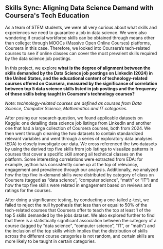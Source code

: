 ## Skills Sync: Aligning Data Science Demand with Coursera's Tech Education

As a team of STEM students, we were all very curious about what skills and experiences we need to guarantee a job in data science. We were also wondering if crucial workforce skills can be obtained through means other than college: through MOOCs (Massive Open Online Courses) platforms, Coursera in this case. Therefore, we looked into Coursera’s tech-related courses to see if online classes can cover the most prevalent skills required by the data science job postings.

In this project, we explore **what is the degree of alignment between the skills demanded by the Data Science job postings on Linkedin (2024) in the United States, and the educational content of technology-related courses offered on Coursera, measured by the significance of correlation between top 5 data science skills listed in job postings and the frequency of these skills being taught in Coursera's technology courses?**

_Note: technology-related courses are defined as courses from Data Science, Computer Science, Mathematics and IT categories._

After posing our research question, we found applicable datasets on Kaggle: one detailing data science job listings from LinkedIn and another one that had a large collection of Coursera courses, both from 2024. We then went through cleaning the two datasets to contain standardized relevant variables and went through a series of exploratory data analyses (EDA) to closely investigate our data. We cross referenced the two datasets by using the derived top five skills from job listings to visualize patterns in courses that cover a specific skill among all technical classes on the platform. Some interesting correlations were extracted from EDA: for example, python has consistently come up at the top of relevancy, engagement and prevalence through our analysis. Additionally, we analyzed how the top five in-demand skills were distributed by category of class on Coursera (tagged as “data science”, “computer science”, “math” or “IT”) and how the top five skills were related in engagement based on reviews and ratings for the courses.

After doing a significance testing, by conducting a one-tailed z-test, we failed to reject the null hypothesis that less than or equal to 50% of the tech-related courses that Coursera offer to teach the top at least 1 of the top 5 skills demanded by the jobs dataset. We also explored further to find that there is a statistically significant association between the category of a course (tagged by “data science”, “computer science”, “IT”, or “math”) and the inclusion of the top skills which implies that the distribution of skills across the different course categories is not random, and certain skills are more likely to be taught in certain categories.



